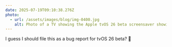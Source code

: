 ```yaml
---
date: 2025-07-19T09:10:38.276Z
photo:
  - url: /assets/images/blog/img-0400.jpg
    alt: Photo of a TV showing the Apple tvOS 26 beta screensaver showing a photo of a TV showing the Apple tvOS 26 beta screensaver.
---
```


I guess I should file this as a bug report for tvOS 26 beta? 🤪
